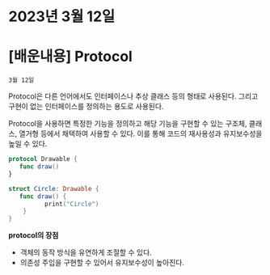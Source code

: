 # 2023년 3월 12일

# [배운내용] Protocol

`3월 12일`

Protocol은 다른 언어에서도 인터페이스나 추상 클래스 등의 형태로 사용된다. 그리고 구현이 없는 인터페이스를 정의하는 용도로 사용된다.

Protocol을 사용하면 특정한 기능을 정의하고 해당 기능을 구현할 수 있는 구조체, 클래스, 열거형 등에서 채택하여 사용할 수 있다. 이를 통해 코드의 재사용성과 유지보수성을 높일 수 있다.

```swift
protocol Drawable {
   func draw()
}

struct Circle: Drawable {
   func draw() {
	      print("Circle")
	}
}
```

**protocol의 장점**

- 객체의 동작 방식을 유연하게 조절할 수 있다.
- 의존성 주입을 구현할 수 있어서 유지보수성이 높아진다.
